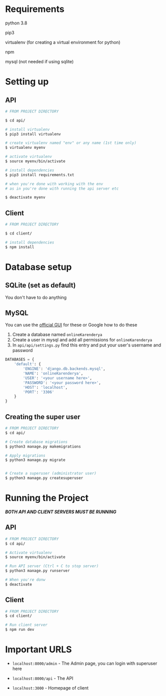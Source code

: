 # Requirements

python 3.8

pip3

virtualenv (for creating a virtual environment for python)

npm

mysql (not needed if using sqlite)

# Setting up

## API

```bash
# FROM PROJECT DIRECTORY

$ cd api/

# install virtualenv
$ pip3 install virtualenv

# create virtualenv named "env" or any name (1st time only)
$ virtualenv myenv

# activate virtualenv
$ source myenv/bin/activate

# install dependencies
$ pip3 install requirements.txt

# when you're done with working with the env
# as in you're done with running the api server etc

$ deactivate myenv
```

## Client

```bash
# FROM PROJECT DIRECTORY

$ cd client/

# install dependencies
$ npm install
```

# Database setup

## SQLite (set as default)

You don't have to do anything

## MySQL

You can use the [official GUI](https://dev.mysql.com/downloads/workbench/) for these or Google how to do these

1) Create a database named `onlineKarenderya`
2) Create a user in mysql and add all permissions for `onlineKarenderya`
3) In `api/api/settings.py` find this entry and put your user's username and password

```Python
DATABASES = {
    'default': {
        'ENGINE': 'django.db.backends.mysql',
        'NAME': 'onlineKarenderya',
        'USER': '<your username here>',
        'PASSWORD': '<your password here>',
        'HOST': 'localhost',
        'PORT': '3306'
    }
}
```

## Creating the super user

```bash
# FROM PROJECT DIRECTORY
$ cd api/

# Create database migrations
$ python3 manage.py makemigrations

# Apply migrations
$ python3 manage.py migrate


# Create a superuser (administrator user)
$ python3 manage.py createsuperuser

```

# Running the Project
***BOTH API AND CLIENT SERVERS MUST BE RUNNING***
## API

```bash
# FROM PROJECT DIRECTORY
$ cd api/

# Activate virtualenv
$ source myenv/bin/activate

# Run API server (Ctrl + C to stop server)
$ python3 manage.py runserver

# When you're donw
$ deactivate
```

## Client

```bash
# FROM PROJECT DIRECTORY
$ cd client/

# Run client server
$ npm run dev
```

# Important URLS

* `localhost:8000/admin` - The Admin page, you can login with superuser here
* `localhost:8000/api` - The API

* `localhost:3000` - Homepage of client